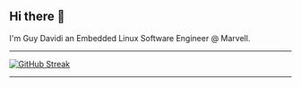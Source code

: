 ## Hi there 👋
I'm Guy Davidi an Embedded Linux Software Engineer @ Marvell.

---
<!-- ![Top Langs](https://github-readme-stats.vercel.app/api?username=guy-davidi&theme=algolia&show_icons=true) -->

 [![GitHub Streak](http://github-readme-streak-stats.herokuapp.com?user=guy-davidi&theme=dark&background=000000)](https://git.io/streak-stats)

---
<!--

   📫 •[Linkedin](https://www.linkedin.com/in/guy-davidi/) •
